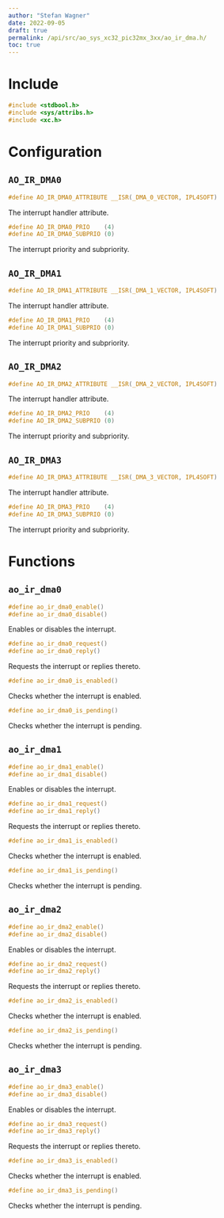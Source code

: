 ```yaml
---
author: "Stefan Wagner"
date: 2022-09-05
draft: true
permalink: /api/src/ao_sys_xc32_pic32mx_3xx/ao_ir_dma.h/
toc: true
---
```


# Include

```c
#include <stdbool.h>
#include <sys/attribs.h>
#include <xc.h>
```

# Configuration

## `AO_IR_DMA0`

```c
#define AO_IR_DMA0_ATTRIBUTE __ISR(_DMA_0_VECTOR, IPL4SOFT)
```

The interrupt handler attribute.

```c
#define AO_IR_DMA0_PRIO    (4)
#define AO_IR_DMA0_SUBPRIO (0)
```

The interrupt priority and subpriority.

## `AO_IR_DMA1`

```c
#define AO_IR_DMA1_ATTRIBUTE __ISR(_DMA_1_VECTOR, IPL4SOFT)
```

The interrupt handler attribute.

```c
#define AO_IR_DMA1_PRIO    (4)
#define AO_IR_DMA1_SUBPRIO (0)
```

The interrupt priority and subpriority.

## `AO_IR_DMA2`

```c
#define AO_IR_DMA2_ATTRIBUTE __ISR(_DMA_2_VECTOR, IPL4SOFT)
```

The interrupt handler attribute.

```c
#define AO_IR_DMA2_PRIO    (4)
#define AO_IR_DMA2_SUBPRIO (0)
```

The interrupt priority and subpriority.

## `AO_IR_DMA3`

```c
#define AO_IR_DMA3_ATTRIBUTE __ISR(_DMA_3_VECTOR, IPL4SOFT)
```

The interrupt handler attribute.

```c
#define AO_IR_DMA3_PRIO    (4)
#define AO_IR_DMA3_SUBPRIO (0)
```

The interrupt priority and subpriority.

# Functions

## `ao_ir_dma0`

```c
#define ao_ir_dma0_enable()
#define ao_ir_dma0_disable()
```

Enables or disables the interrupt.

```c
#define ao_ir_dma0_request()
#define ao_ir_dma0_reply()
```

Requests the interrupt or replies thereto.

```c
#define ao_ir_dma0_is_enabled()
```

Checks whether the interrupt is enabled.

```c
#define ao_ir_dma0_is_pending()
```

Checks whether the interrupt is pending.

## `ao_ir_dma1`

```c
#define ao_ir_dma1_enable()
#define ao_ir_dma1_disable()
```

Enables or disables the interrupt.

```c
#define ao_ir_dma1_request()
#define ao_ir_dma1_reply()
```

Requests the interrupt or replies thereto.

```c
#define ao_ir_dma1_is_enabled()
```

Checks whether the interrupt is enabled.

```c
#define ao_ir_dma1_is_pending()
```

Checks whether the interrupt is pending.

## `ao_ir_dma2`

```c
#define ao_ir_dma2_enable()
#define ao_ir_dma2_disable()
```

Enables or disables the interrupt.

```c
#define ao_ir_dma2_request()
#define ao_ir_dma2_reply()
```

Requests the interrupt or replies thereto.

```c
#define ao_ir_dma2_is_enabled()
```

Checks whether the interrupt is enabled.

```c
#define ao_ir_dma2_is_pending()
```

Checks whether the interrupt is pending.

## `ao_ir_dma3`

```c
#define ao_ir_dma3_enable()
#define ao_ir_dma3_disable()
```

Enables or disables the interrupt.

```c
#define ao_ir_dma3_request()
#define ao_ir_dma3_reply()
```

Requests the interrupt or replies thereto.

```c
#define ao_ir_dma3_is_enabled()
```

Checks whether the interrupt is enabled.

```c
#define ao_ir_dma3_is_pending()
```

Checks whether the interrupt is pending.
